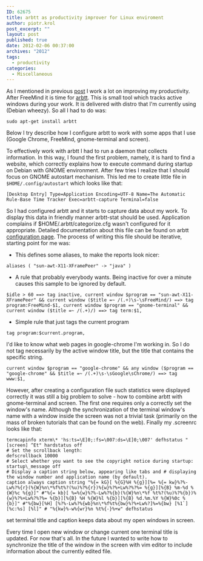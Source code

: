 ```yaml
---
ID: 62675
title: arbtt as productivity improver for Linux enviroment
author: piotr.krol
post_excerpt: ""
layout: post
published: true
date: 2012-02-06 00:37:00
archives: "2012"
tags:
  - productivity
categories:
  - Miscellaneous
---
```


As I mentioned in previous
[post](http://pietrushnic.blogspot.com/2012/02/first-steps-to-improve-work.html)
I work a lot on improving my productivity. After FreeMind it is time for
[arbtt](http://darcs.nomeata.de/arbtt/doc/users_guide/). This is small tool
which tracks active windows during your work. It is delivered with distro that
I'm currently using (Debian wheezy). So all I had to do was:  

```
sudo apt-get install arbtt
```

Below I try describe how I configure arbtt to work with some apps that I use
(Google Chrome, FreeMind, gnome-terminal and screen).

To effectively work with arbtt I had to run a daemon that collects information.
In this way, I found the first problem, namely, it is hard to find a website,
which correctly explains how to execute command during startup on Debian with
GNOME environment. After few tries I realize that I should focus on GNOME
autostart mechanism. This led me to create little file in
`$HOME/.config/autostart` which looks like that:  

```
[Desktop Entry] Type=Application Encoding=UTF-8 Name=The Automatic Rule-Base Time Tracker Exec=arbtt-capture Terminal=false
```

So I had configured arbtt and it starts to capture data about my work. To
display this data in friendly manner arbtt-stat should be used. Application
complains if $HOME/.arbtt/categorize.cfg wasn't configured for it appropriate.
Detailed documentation about this file can be found on arbtt [configuration
page](http://darcs.nomeata.de/arbtt/doc/users_guide/configuration.html). The
process of writing this file should be iterative, starting point for me was:  

* This defines some aliases, to make the reports look nicer:

```
aliases ( "sun-awt-X11-XFramePeer" -> "java" )
```

* A rule that probably everybody wants. Being inactive for over a minute causes
this sample to be ignored by default.

```
$idle > 60 ==> tag inactive, current window $program == "sun-awt-X11-XFramePeer" && current window ($title =~ /(.+)\s-\sFreeMind/) ==> tag program:FreeMind-$1, current window $program == "gnome-terminal" && current window ($title =~ /(.+)/) ==> tag term:$1,
```

* Simple rule that just tags the current program

```
tag program:$current.program,
```

I'd like to know what web pages in google-chrome I'm working in. So I do not tag
necessarily by the active window title, but the title that contains the specific
string.

```
current window $program == "google-chrome" && any window ($program == "google-chrome" && $title =~ /(.+)\s-\sGoogle\sChrome/) ==> tag www:$1,
```

However, after creating a configuration file such statistics were displayed
correctly it was still a big problem to solve - how to combine arbtt with
gnome-terminal and screen. The first one requires only a correctly set the
window's name. Although the synchronization of the terminal window's name with a
window inside the screen was not a trivial task (primarily on the mass of broken
tutorials that can be found on the web). Finally my .screenrc looks like that:  

```
termcapinfo xterm\* 'hs:ts=\E]0;:fs=\007:ds=\E]0;\007' defhstatus "[screen] ^Et" hardstatus off
# Set the scrollback length:
defscrollback 10000
# Select whether you want to see the copyright notice during startup:
startup\_message off
# Display a caption string below, appearing like tabs and # displaying the window number and application name (by default).
caption always caption string "%{= kG}[ %{G}%H %{g}][%= %{= kw}%?%-Lw%?%{r}(%{W}%n\*%f%t%?(%u)%?%{r})%{w}%?%+Lw%?%?%= %{g}][%{B} %m-%d %{W}%c %{g}]" #"%{= kb}[ %=%{w}%?%-Lw%?%{b}(%{W}%n\*%f %t%?(%u)%?%{b})%{w}%?%+Lw%?%?%= %{b}][%{B} %H %{W}%l %{b}][%{B} %d.%m.%Y %{W}%0c %{b}]" #"%{bw}[%H] [%?%-Lw%?%{wb}%n\*%f%t%{bw}%?%+Lw%?]%=%{bw} [%1`] [%c:%s] [%l]" # "%{kw}%-w%{wr}%n %t%{-}%+w" defhstatus
```
set terminal title and caption keeps data about my open windows in screen.

Every time I open new window or change current one terminal title is updated.
For now that's all. In the future I wanted to write how to synchronize the title
of the window in the screen with vim editor to include information about the
currently edited file.


 [1]: http://pietrushnic.blogspot.com/2012/02/first-steps-to-improve-work.html
 [2]: http://darcs.nomeata.de/arbtt/doc/users_guide/
 [3]: http://darcs.nomeata.de/arbtt/doc/users_guide/configuration.html
